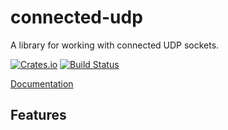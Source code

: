 # connected-udp

A library for working with connected UDP sockets.

[![Crates.io][crates-badge]][crates-url]
[![Build Status][ci-badge]][ci-url]

[crates-badge]: https://img.shields.io/crates/v/connected_udp.svg
[crates-url]: https://crates.io/crates/connected_udp
[ci-badge]: https://github.com/BradLugo/connected-udp/actions/workflows/ci.yaml/badge.svg
[ci-url]: https://github.com/BradLugo/connected-udp/actions/workflows/ci.yaml

[Documentation](https://docs.rs/connected_udp)

## Features

